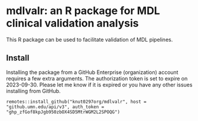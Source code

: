 # mdlvalr: an R package for MDL clinical validation analysis

This R package can be used to facilitate validation of MDL pipelines.

## Install

Installing the package from a GitHub Enterprise (organization) account requires a few extra arguments. The authorization token is set to expire on 2023-09-30. Please let me know if it is expired or you have any other issues installing from GitHub.

```{r}
remotes::install_github("knut0297org/mdlvalr", host = "github.umn.edu/api/v3", auth_token = "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")
```
